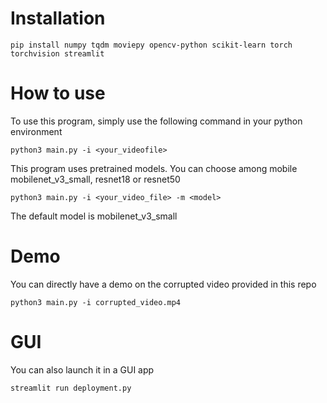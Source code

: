 # Installation

```pip install numpy tqdm moviepy opencv-python scikit-learn torch torchvision streamlit```

# How to use

To use this program, simply use the following command in your python environment

```python3 main.py -i <your_videofile>```

This program uses pretrained models. You can choose among mobile mobilenet_v3_small, resnet18 or resnet50

```python3 main.py -i <your_video_file> -m <model>```

The default model is mobilenet_v3_small

# Demo

You can directly have a demo on the corrupted video provided in this repo

```python3 main.py -i corrupted_video.mp4```

# GUI

You can also launch it in a GUI app

```streamlit run deployment.py```
